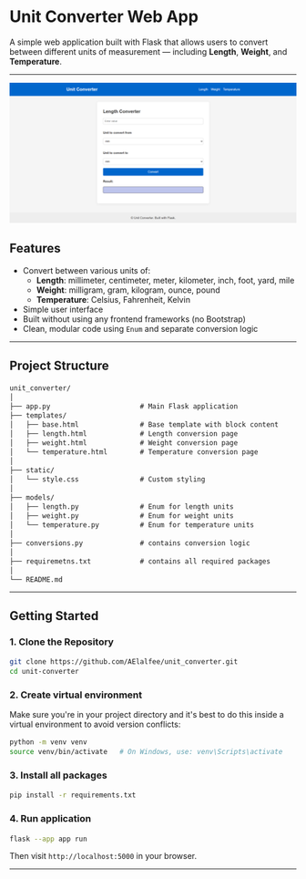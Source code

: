 # Unit Converter Web App

A simple web application built with Flask that allows users to convert between different units of measurement — including **Length**, **Weight**, and **Temperature**.

---

<a href="https://roadmap.sh/projects/unit-converter" target="_blank">
<img src="length.png" alt="Preview">
</a>

## Features

- Convert between various units of:
  - **Length**: millimeter, centimeter, meter, kilometer, inch, foot, yard, mile
  - **Weight**: milligram, gram, kilogram, ounce, pound
  - **Temperature**: Celsius, Fahrenheit, Kelvin
- Simple user interface
- Built without using any frontend frameworks (no Bootstrap)
- Clean, modular code using `Enum` and separate conversion logic

---

## Project Structure

```
unit_converter/
│
├── app.py                      # Main Flask application
├── templates/
│   ├── base.html               # Base template with block content
│   ├── length.html             # Length conversion page
│   ├── weight.html             # Weight conversion page
│   └── temperature.html        # Temperature conversion page
│
├── static/
│   └── style.css               # Custom styling
│
├── models/
│   ├── length.py               # Enum for length units
│   ├── weight.py               # Enum for weight units
│   └── temperature.py          # Enum for temperature units
│
├── conversions.py              # contains conversion logic
│
├── requiremetns.txt            # contains all required packages
│
└── README.md
```

---

## Getting Started

### 1. Clone the Repository

```bash
git clone https://github.com/AElalfee/unit_converter.git
cd unit-converter
```

### 2. Create virtual environment

Make sure you're in your project directory and it's best to do this inside a virtual environment to avoid version conflicts:
```bash
python -m venv venv
source venv/bin/activate   # On Windows, use: venv\Scripts\activate
```

### 3. Install all packages

```bash
pip install -r requirements.txt
```


### 4. Run application

```bash
flask --app app run
```

Then visit `http://localhost:5000` in your browser.

---